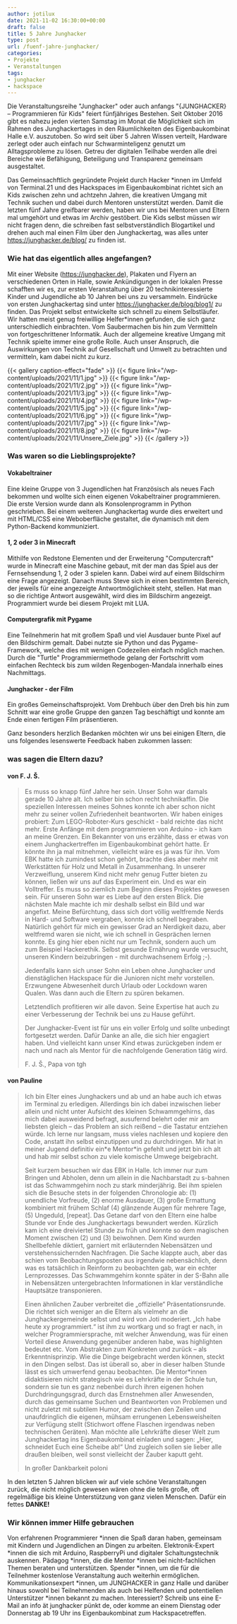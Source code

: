 ```yaml
---
author: jotilux
date: 2021-11-02 16:30:00+00:00
draft: false
title: 5 Jahre Junghacker
type: post
url: /fuenf-jahre-junghacker/
categories:
- Projekte
- Veranstaltungen
tags:
- junghacker
- hackspace
---
```


Die Veranstaltungsreihe "Junghacker" oder auch anfangs "{JUNGHACKER} – Programmieren für Kids" feiert fünfjähriges Bestehen. Seit Oktober 2016 gibt es nahezu jeden vierten Samstag im Monat die Möglichkeit sich im Rahmen des Junghackertages in den Räumlichkeiten des Eigenbaukombinat Halle e.V. auszutoben. So wird seit über 5 Jahren Wissen verteilt, Hardware zerlegt oder auch einfach nur Schwarminteligenz genutzt um Alltagsprobleme zu lösen. Getreu der digitalen Teilhabe werden alle drei Bereiche wie Befähigung, Beteiligung und Transparenz gemeinsam ausgestaltet. 

<!--more-->

Das Gemeinsachftlich gegründete Projekt durch Hacker *innen im Umfeld von Terminal.21 und des Hackspaces im Eigenbaukombinat richtet sich an Kids zwischen zehn und achtzehn Jahren, die kreativen Umgang mit Technik suchen und dabei durch Mentoren unsterstützt werden. Damit die letzten fünf Jahre greifbarer werden, haben wir uns bei Mentoren und Eltern mal umgehört und etwas im Archiv gestöbert. Die Kids selbst müssen wir nicht fragen denn, die schreiben fast selbstverständlich Blogartikel und drehen auch mal einen Film über den Junghackertag, was alles unter https://junghacker.de/blog/ zu finden ist.

### Wie hat das eigentlich alles angefangen?
Mit einer Website (https://junghacker.de), Plakaten und Flyern an verschiedenen Orten in Halle, sowie Ankündigungen in der lokalen Presse schafften wir es, zur ersten Veranstaltung über 20 technikinteressierte Kinder und Jugendliche ab 10 Jahren bei uns zu versammeln.
Eindrücke von ersten Junghackertag sind unter https://junghacker.de/blog/blog1/ zu finden.
Das Projekt selbst entwickelte sich schnell zu einem Selbstläufer. Wir hatten meist genug freiwillige Helfer\*innen gefunden, die sich ganz unterschiedlich einbrachten. Vom  Saubermachen bis hin zum Vermitteln von fortgeschrittener Informatik. Auch der allgemeine kreative Umgang mit Technik spielte immer eine große Rolle. Auch unser Anspruch, die Auswirkungen von Technik auf Gesellschaft und Umwelt zu betrachten und vermitteln, kam dabei nicht zu kurz.


{{< gallery caption-effect="fade" >}}
{{< figure link="/wp-content/uploads/2021/11/1.jpg" >}}
{{< figure link="/wp-content/uploads/2021/11/2.jpg" >}}
{{< figure link="/wp-content/uploads/2021/11/3.jpg" >}}
{{< figure link="/wp-content/uploads/2021/11/4.jpg" >}}
{{< figure link="/wp-content/uploads/2021/11/5.jpg" >}}
{{< figure link="/wp-content/uploads/2021/11/6.jpg" >}}
{{< figure link="/wp-content/uploads/2021/11/7.jpg" >}}
{{< figure link="/wp-content/uploads/2021/11/8.jpg" >}}
{{< figure link="/wp-content/uploads/2021/11/Unsere_Ziele.jpg" >}}
{{< /gallery >}}


### Was waren so die Lieblingsprojekte?

#### Vokabeltrainer
Eine kleine Gruppe von 3 Jugendlichen hat Französisch als neues Fach bekommen und wollte sich einen eigenen Vokabeltrainer programmieren. Die erste Version wurde dann als Konsolenprogramm in Python geschrieben. Bei einem weiteren Junghackertag wurde dies erweitert und mit HTML/CSS eine Weboberfläche gestaltet, die dynamisch mit dem Python-Backend kommuniziert.

#### 1, 2 oder 3 in Minecraft
Mithilfe von Redstone Elementen und der Erweiterung "Computercraft" wurde in Minecraft eine Maschine gebaut, mit der man das Spiel aus der Fernsehsendung 1, 2 oder 3 spielen kann. Dabei wird auf einem Bildschirm eine Frage angezeigt. Danach muss Steve sich in einen bestimmten Bereich, der jeweils für eine angezeigte Antwortmöglichkeit steht, stellen. Hat man so die richtige Antwort ausgewählt, wird dies im Bildschirm angezeigt. Programmiert wurde bei diesem Projekt mit LUA.

#### Computergrafik mit Pygame
Eine Teilnehmerin hat mit großem Spaß und viel Ausdauer bunte Pixel auf den Bildschirm gemalt. Dabei nutzte sie Python und das Pygame-Framework, welche dies mit wenigen Codezeilen einfach möglich machen. Durch die "Turtle" Programmiermethode gelang der Fortschritt vom einfachen Rechteck bis zum wilden Regenbogen-Mandala innerhalb eines Nachmittags.

#### Junghacker - der Film
Ein großes Gemeinschaftsprojekt. Vom Drehbuch über den Dreh bis hin zum Schnitt war eine große Gruppe den ganzen Tag beschäftigt und konnte am Ende einen fertigen
Film präsentieren.

Ganz besonders herzlich Bedanken möchten wir uns bei einigen Eltern, die uns folgendes lesenswerte Feedback haben zukommen lassen:

### was sagen die Eltern dazu?

#### von F. J. Š.

> Es muss so knapp fünf Jahre her sein. Unser Sohn war damals gerade 10 Jahre alt. Ich selber bin schon recht technikaffin. Die speziellen Interessen meines Sohnes konnte ich aber schon nicht mehr zu seiner vollen Zufriedenheit beantworten. Wir haben einiges probiert: Zum LEGO-Roboter-Kurs geschickt - bald reichte das nicht mehr. Erste Anfänge mit dem programmieren von Arduino - ich kam an meine Grenzen. Ein Bekannter von uns erzählte, dass er etwas von einem Junghackertreffen im Eigenbaukombinat gehört hatte. Er könnte ihn ja mal mitnehmen, vielleicht wäre es ja was für ihn. Vom EBK hatte ich zumindest schon gehört, brachte dies aber mehr mit Werkstätten für Holz und Metall in Zusammenhang. In unserer Verzweiflung, unserem Kind nicht mehr genug Futter bieten zu können, ließen wir uns auf das Experiment ein.
> Und es war ein Volltreffer. Es muss so ziemlich zum Beginn dieses Projektes gewesen sein. Für unseren Sohn war es Liebe auf den ersten Blick. Die nächsten 
Male machte ich mir deshalb selbst ein Bild und war angefixt. Meine Befürchtung, dass sich dort völlig weltfremde Nerds in Hard- und Software vergraben, konnte 
ich schnell begraben. Natürlich gehört für mich ein gewisser Grad an Nerdigkeit dazu, aber weltfremd waren sie nicht, wie ich schnell in Gesprächen lernen konnte. 
Es ging hier eben nicht nur um Technik, sondern auch um zum Beispiel Hackerethik. Selbst gesunde Ernährung wurde versucht, unseren Kindern beizubringen - mit 
durchwachsenem Erfolg ;-).
>
> Jedenfalls kann sich unser Sohn ein Leben ohne Junghacker und dienstäglichen Hackspace für die Junioren nicht mehr vorstellen. Erzwungene Abwesenheit durch 
Urlaub oder Lockdown waren Qualen. Was dann auch die Eltern zu spüren bekamen.
>
> Letztendlich profitieren wir alle davon. Seine Expertise hat auch zu einer Verbesserung der Technik bei uns zu Hause geführt. 
>
> Der Junghacker-Event ist für uns ein voller Erfolg und sollte unbedingt fortgesetzt werden. Dafür Danke an alle, die sich hier engagiert haben. Und vielleicht kann unser Kind etwas zurückgeben indem er nach und nach als Mentor für die nachfolgende Generation tätig wird. 
>
> F. J. Š., Papa von tgh



#### von Pauline

> Ich bin Elter eines Junghackers und ab und an habe auch ich etwas im Terminal zu erledigen. Allerdings bin ich dabei inzwischen lieber allein und nicht unter Aufsicht des kleinen Schwammgehirns, das mich dabei ausweidend befragt, ausufernd belehrt oder mir am liebsten gleich – das Problem an sich reißend – die Tastatur entziehen würde. Ich lerne nur langsam, muss vieles nachlesen und kopiere den Code, anstatt ihn selbst einzutippen und zu durchdringen. Mir hat in meiner
> Jugend definitiv ein\*e Mentor\*in gefehlt und jetzt bin ich alt und hab mir selbst schon zu viele komische Umwege beigebracht.
> 
> Seit kurzem besuchen wir das EBK in Halle. Ich immer nur zum Bringen und Abholen, denn um allein in die Nachbarstadt zu s-bahnen ist das Schwammgehirn noch zu stark minderjährig. Bei ihm spielen sich die Besuche stets in der folgenden Chronologie ab: (1) unendliche Vorfreude, (2) enorme Ausdauer, (3) große Ermattung kombiniert mit frühem Schlaf (4) glänzende Augen für mehrere Tage, (5) Ungeduld, [repeat]. Das Getane darf von den Eltern eine halbe Stunde vor Ende des Junghackertags bewundert werden. Kürzlich kam ich eine dreiviertel Stunde zu früh und konnte so dem magischen Moment zwischen (2) und (3) beiwohnen. Dem Kind wurden Shellbefehle diktiert, garniert mit erläuternden Nebensätzen und verstehenssichernden Nachfragen. Die Sache klappte auch, aber das schien vom Beobachtungsposten aus irgendwie nebensächlich, denn was es tatsächlich in Reinform zu beobachten gab, war ein echter Lernprozesses. Das Schwammgehirn konnte
> später in der S-Bahn alle in Nebensätzen untergebrachten Informationen in klar verständliche Hauptsätze transponieren.
> 
> Einen ähnlichen Zauber verbreitet die „offizielle“ Präsentationsrunde. Die richtet sich weniger an die Eltern als vielmehr an die Junghackergemeinde selbst und wird von Joti moderiert. „Ich habe heute xy programmiert.“ ist ihm zu wortkarg und so fragt er nach, in welcher Programmiersprache, mit welcher Anwendung, was für einen Vorteil diese Anwendung gegenüber anderen habe, was highlighten bedeutet etc. Vom Abstrakten zum Konkreten und zurück – als Erkenntnisprinzip. Wie die
> Dinge beigebracht werden können, steckt in den Dingen selbst. Das ist überall so, aber in dieser halben Stunde lässt es sich umwerfend genau beobachten. Die Mentor\*innen didaktisieren nicht strategisch wie es Lehrkräfte in der Schule tun, sondern sie tun es ganz nebenbei durch ihren eigenen hohen Durchdringungsgrad, durch das Ernstnehmen aller Anwesenden, durch das gemeinsame Suchen und Beantworten von Problemen und nicht zuletzt mit subtilem Humor, der zwischen den Zeilen und unaufdringlich die eigenen, mühsam errungenen Lebensweisheiten zur Verfügung stellt (Stichwort offene Flaschen irgendwas neben technischen Geräten). Man möchte alle Lehrkräfte dieser Welt zum Junghackertag ins Eigenbaukombinat einladen und sagen: „Hier, schneidet Euch eine Scheibe ab!“ Und zugleich sollen sie lieber alle draußen bleiben, weil sonst vielleicht der Zauber kaputt geht.
> 
> In großer Dankbarkeit
> poloni


In den letzten 5 Jahren blicken wir auf viele schöne Veranstaltungen zurück, die nicht möglich gewesen wären ohne die teils große, oft regelmäßige bis kleine Unterstützung von ganz vielen Menschen. Dafür ein fettes **DANKE!**

### Wir können immer Hilfe gebrauchen
Von erfahrenen Programmierer *innen die Spaß daran haben, gemeinsam mit Kindern und Jugendlichen an Dingen zu arbeiten. Elektronik-Expert *innen die sich mit Arduino, RaspberryPi und digitaler Schaltungstechnik auskennen. Pädagog *innen, die die Mentor *innen bei nicht-fachlichen Themen beraten und unterstützen. Spender *innen, um die für die Teilnehmer kostenlose Veranstaltung auch weiterhin ermöglichen. Kommunikationsexpert *innen, um JUNGHACKER in ganz Halle und darüber hinaus sowohl bei Teilnehmenden als auch bei Helfenden und potentiellen Unterstützer *innen bekannt zu machen.
Interessiert?
Schreib uns eine E-Mail an info ät junghacker pünkt de, oder komme an einem Dienstag oder Donnerstag ab 19 Uhr ins Eigenbaukombinat zum Hackspacetreffen.
